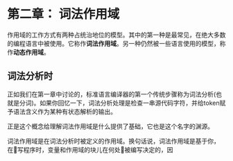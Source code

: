 # 第二章： 词法作用域

作用域的工作方式有两种占统治地位的模型。其中的第一种是最常见，在绝大多数的编程语言中被使用。它称作**词法作用域**。另一种仍然被一些语言使用的模型，称作**动态作用域**。

## 词法分析时 

正如我们在第一章中讨论的，标准语言编译器的第一个传统步骤称为词法分析(也就是分词)。如果你回忆一下，词法分析处理是检查一串源代码字符，并给token赋予语法含义作为某种有状态解析的输出。

正是这个概念给理解词法作用域是什么提供了基础，它也是这个名字的渊源。


词法作用域是在词法分析时被定义的作用域。换句话说，词法作用域是基于你，在写程序时，变量和作用域的块儿在何处被编写决定的，因

